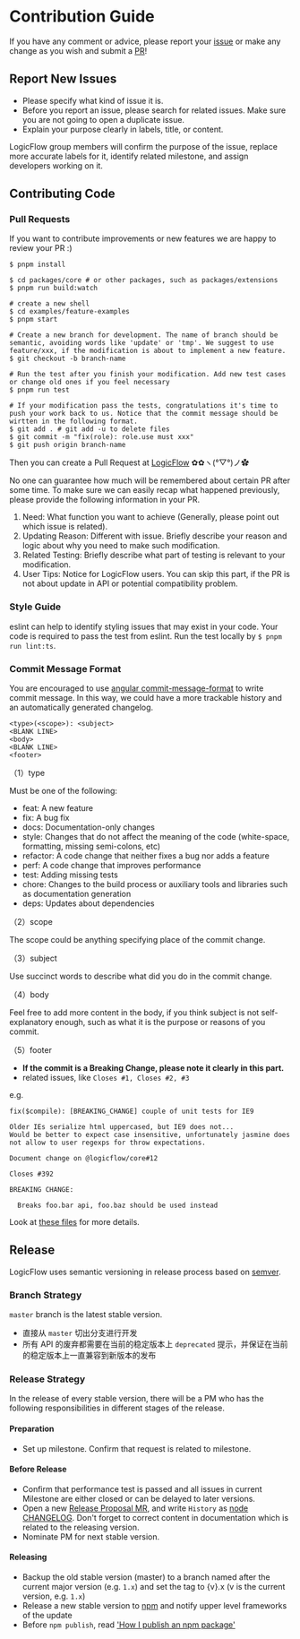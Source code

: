 # Contribution Guide

If you have any comment or advice, please report your [issue](https://github.com/didi/LogicFlow/issues) or make any change as you wish and submit a [PR](https://github.com/didi/LogicFlow/pulls)!

## Report New Issues

- Please specify what kind of issue it is.
- Before you report an issue, please search for related issues. Make sure you are not going to open a duplicate issue.
- Explain your purpose clearly in labels, title, or content.


LogicFlow group members will confirm the purpose of the issue, replace more accurate labels for it, identify related milestone, and assign developers working on it.

## Contributing Code

### Pull Requests

If you want to contribute improvements or new features we are happy to review your PR :)

```shell
$ pnpm install

$ cd packages/core # or other packages, such as packages/extensions
$ pnpm run build:watch

# create a new shell
$ cd examples/feature-examples
$ pnpm start

# Create a new branch for development. The name of branch should be semantic, avoiding words like 'update' or 'tmp'. We suggest to use feature/xxx, if the modification is about to implement a new feature.
$ git checkout -b branch-name

# Run the test after you finish your modification. Add new test cases or change old ones if you feel necessary
$ pnpm run test

# If your modification pass the tests, congratulations it's time to push your work back to us. Notice that the commit message should be wirtten in the following format.
$ git add . # git add -u to delete files
$ git commit -m "fix(role): role.use must xxx"
$ git push origin branch-name
```

Then you can create a Pull Request at [LogicFlow](https://github.com/didi/LogicFlow/pulls) ✿✿ヽ(°▽°)ノ✿

No one can guarantee how much will be remembered about certain PR after some time. To make sure we can easily recap what happened previously, please provide the following information in your PR.

1. Need: What function you want to achieve (Generally, please point out which issue is related).
2. Updating Reason: Different with issue. Briefly describe your reason and logic about why you need to make such modification.
3. Related Testing: Briefly describe what part of testing is relevant to your modification.
4. User Tips: Notice for LogicFlow users. You can skip this part, if the PR is not about update in API or potential compatibility problem.

### Style Guide

eslint can help to identify styling issues that may exist in your code. Your code is required to pass the test from eslint. Run the test locally by `$ pnpm run lint:ts`.

### Commit Message Format

You are encouraged to use [angular commit-message-format](https://github.com/angular/angular.js/blob/master/CONTRIBUTING.md#commit-message-format) to write commit message. In this way, we could have a more trackable history and an automatically generated changelog.

```
<type>(<scope>): <subject>
<BLANK LINE>
<body>
<BLANK LINE>
<footer>
```

（1）type

Must be one of the following:

- feat: A new feature
- fix: A bug fix
- docs: Documentation-only changes
- style: Changes that do not affect the meaning of the code (white-space, formatting, missing semi-colons, etc)
- refactor: A code change that neither fixes a bug nor adds a feature
- perf: A code change that improves performance
- test: Adding missing tests
- chore: Changes to the build process or auxiliary tools and libraries such as documentation generation
- deps: Updates about dependencies

（2）scope

The scope could be anything specifying place of the commit change.

（3）subject

Use succinct words to describe what did you do in the commit change.

（4）body

Feel free to add more content in the body, if you think subject is not self-explanatory enough, such as what it is the purpose or reasons of you commit.

（5）footer

- **If the commit is a Breaking Change, please note it clearly in this part.**
- related issues, like `Closes #1, Closes #2, #3`

e.g.

```
fix($compile): [BREAKING_CHANGE] couple of unit tests for IE9

Older IEs serialize html uppercased, but IE9 does not...
Would be better to expect case insensitive, unfortunately jasmine does
not allow to user regexps for throw expectations.

Document change on @logicflow/core#12

Closes #392

BREAKING CHANGE:

  Breaks foo.bar api, foo.baz should be used instead
```

Look at [these files](https://docs.google.com/document/d/1QrDFcIiPjSLDn3EL15IJygNPiHORgU1_OOAqWjiDU5Y/edit) for more details.

## Release

LogicFlow uses semantic versioning in release process based on [semver](https://semver.org/).

### Branch Strategy
`master` branch is the latest stable version.

- 直接从 `master` 切出分支进行开发
- 所有 API 的废弃都需要在当前的稳定版本上 `deprecated` 提示，并保证在当前的稳定版本上一直兼容到新版本的发布

### Release Strategy

In the release of every stable version, there will be a PM who has the following responsibilities in different stages of the release.

#### Preparation

- Set up milestone. Confirm that request is related to milestone.

#### Before Release

- Confirm that performance test is passed and all issues in current Milestone are either closed or can be delayed to later versions.
- Open a new [Release Proposal MR](https://github.com/nodejs/node/pull/4181), and write `History` as [node CHANGELOG](https://github.com/nodejs/node/blob/master/CHANGELOG.md). Don't forget to correct content in documentation which is related to the releasing version.
- Nominate PM for next stable version.

#### Releasing

- Backup the old stable version (master) to a branch named after the current major version (e.g. `1.x`) and set the tag to {v}.x (v is the current version, e.g. `1.x`)
- Release a new stable version to [npm](http://npmjs.com) and notify upper level frameworks of the update
- Before `npm publish`, read ['How I publish an npm package'](https://fengmk2.com/blog/2016/how-i-publish-a-npm-package)
